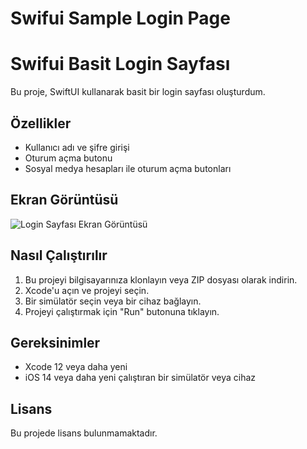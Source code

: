 # Swifui Sample Login Page
# Swifui Basit Login Sayfası

Bu proje, SwiftUI kullanarak basit bir login sayfası oluşturdum.

## Özellikler

- Kullanıcı adı ve şifre girişi
- Oturum açma butonu
- Sosyal medya hesapları ile oturum açma butonları

## Ekran Görüntüsü

![Login Sayfası Ekran Görüntüsü](https://mahmutkara.net/github_images/sample_login_screen.png)

## Nasıl Çalıştırılır

1. Bu projeyi bilgisayarınıza klonlayın veya ZIP dosyası olarak indirin.
2. Xcode'u açın ve projeyi seçin.
3. Bir simülatör seçin veya bir cihaz bağlayın.
4. Projeyi çalıştırmak için "Run" butonuna tıklayın.

## Gereksinimler

- Xcode 12 veya daha yeni
- iOS 14 veya daha yeni çalıştıran bir simülatör veya cihaz

## Lisans

Bu projede lisans bulunmamaktadır.

